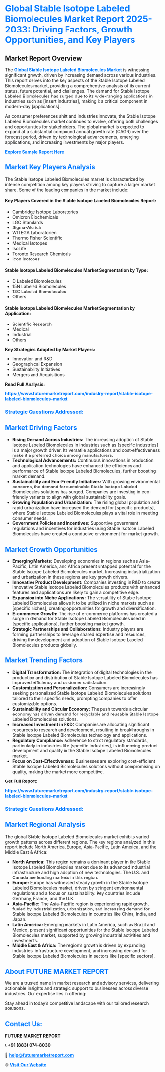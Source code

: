<h1 style="color: #007BFF;">Global Stable Isotope Labeled Biomolecules Market Report 2025-2033: Driving Factors, Growth Opportunities, and Key Players</h1>

<section id="overview">
<h2>Market Report Overview</h2>
<p>The <a href="https://www.futuremarketreport.com/industry-report/stable-isotope-labeled-biomolecules-market" style="color: #007BFF; text-decoration: none;"><strong>Global Stable Isotope Labeled Biomolecules Market</strong></a> is witnessing significant growth, driven by increasing demand across various industries. This report delves into the key aspects of the Stable Isotope Labeled Biomolecules market, providing a comprehensive analysis of its current status, future potential, and challenges. The demand for Stable Isotope Labeled Biomolecules has surged due to its wide-ranging applications in industries such as [insert industries], making it a critical component in modern-day [applications].</p>
<p>As consumer preferences shift and industries innovate, the Stable Isotope Labeled Biomolecules market continues to evolve, offering both challenges and opportunities for stakeholders. The global market is expected to expand at a substantial compound annual growth rate (CAGR) over the forecast period, driven by technological advancements, emerging applications, and increasing investments by major players.</p>
</section>

<section id="overview">
<p><a href="https://www.futuremarketreport.com/request-sample/reportId=80410" style="color: #007BFF; text-decoration: none;"><strong>Explore Sample Report Here</strong></a></p>
</section>

<section id="key-players">
<h2 style="color: #007BFF;">Market Key Players Analysis</h2>
<p>The Stable Isotope Labeled Biomolecules market is characterized by intense competition among key players striving to capture a larger market share. Some of the leading companies in the market include:</p>
<h4>Key Players Covered in the Stable Isotope Labeled Biomolecules Report:</h4>
<ul><li>Cambridge Isotope Laboratories</li><li>Omicron Biochemicals</li><li>LGC Standards</li><li>Sigma-Aldrich</li><li>WITEGA Laboratorien</li><li>Thermo Fisher Scientific</li><li>Medical Isotopes</li><li>IsoLife</li><li>Toronto Research Chemicals</li><li>Icon Isotopes</li></ul>
<h4>Stable Isotope Labeled Biomolecules Market Segmentation by Type:</h4>
<ul><li>D Labeled Biomolecules</li><li>15N Labeled Biomolecules</li><li>13C Labeled Biomolecules</li><li>Others</li></ul>

<h4>Stable Isotope Labeled Biomolecules Market Segmentation by Application:</h4>
<ul><li>Scientific Research</li><li>Medical</li><li>Industrial</li><li>Others</li></ul>
<p><strong>Key Strategies Adopted by Market Players:</strong></p>
<ul>
<li>Innovation and R&D</li>
<li>Geographical Expansion</li>
<li>Sustainability Initiatives</li>
<li>Mergers and Acquisitions</li>
</ul>
</section>

<section>
<p><strong>Read Full Analysis: </strong></p><a href="https://www.futuremarketreport.com/industry-report/stable-isotope-labeled-biomolecules-market" style="color: #007BFF; text-decoration: none;"><strong>https://www.futuremarketreport.com/industry-report/stable-isotope-labeled-biomolecules-market</strong></a>
<h3 style="color: #007BFF;">Strategic Questions Addressed:</h3>
</section>

<section id="driving-factors">
<h2 style="color: #007BFF;">Market Driving Factors</h2>
<ul>
<li><strong>Rising Demand Across Industries:</strong> The increasing adoption of Stable Isotope Labeled Biomolecules in industries such as [specific industries] is a major growth driver. Its versatile applications and cost-effectiveness make it a preferred choice among manufacturers.</li>
<li><strong>Technological Advancements:</strong> Continuous innovations in production and application technologies have enhanced the efficiency and performance of Stable Isotope Labeled Biomolecules, further boosting market demand.</li>
<li><strong>Sustainability and Eco-Friendly Initiatives:</strong> With growing environmental concerns, the demand for sustainable Stable Isotope Labeled Biomolecules solutions has surged. Companies are investing in eco-friendly variants to align with global sustainability goals.</li>
<li><strong>Growing Population and Urbanization:</strong> The rising global population and rapid urbanization have increased the demand for [specific products], where Stable Isotope Labeled Biomolecules plays a vital role in meeting consumer needs.</li>
<li><strong>Government Policies and Incentives:</strong> Supportive government regulations and incentives for industries using Stable Isotope Labeled Biomolecules have created a conducive environment for market growth.</li>
</ul>
</section>

<section id="growth-opportunities">
<h2 style="color: #007BFF;">Market Growth Opportunities</h2>
<ul>
<li><strong>Emerging Markets:</strong> Developing economies in regions such as Asia-Pacific, Latin America, and Africa present untapped potential for the Stable Isotope Labeled Biomolecules market. Increasing industrialization and urbanization in these regions are key growth drivers.</li>
<li><strong>Innovative Product Development:</strong> Companies investing in R&D to create innovative Stable Isotope Labeled Biomolecules products with enhanced features and applications are likely to gain a competitive edge.</li>
<li><strong>Expansion into Niche Applications:</strong> The versatility of Stable Isotope Labeled Biomolecules allows it to be utilized in niche markets such as [specific niches], creating opportunities for growth and diversification.</li>
<li><strong>E-commerce Growth:</strong> The rise of e-commerce platforms has created a surge in demand for Stable Isotope Labeled Biomolecules used in [specific applications], further boosting market growth.</li>
<li><strong>Strategic Partnerships and Collaborations:</strong> Industry players are forming partnerships to leverage shared expertise and resources, driving the development and adoption of Stable Isotope Labeled Biomolecules products globally.</li>
</ul>
</section>

<section id="trending-factors">
<h2 style="color: #007BFF;">Market Trending Factors</h2>
<ul>
<li><strong>Digital Transformation:</strong> The integration of digital technologies in the production and distribution of Stable Isotope Labeled Biomolecules has improved efficiency and customer satisfaction.</li>
<li><strong>Customization and Personalization:</strong> Consumers are increasingly seeking personalized Stable Isotope Labeled Biomolecules solutions tailored to their specific needs, prompting companies to offer customizable options.</li>
<li><strong>Sustainability and Circular Economy:</strong> The push towards a circular economy has driven demand for recyclable and reusable Stable Isotope Labeled Biomolecules solutions.</li>
<li><strong>Increased Investment in R&D:</strong> Companies are allocating significant resources to research and development, resulting in breakthroughs in Stable Isotope Labeled Biomolecules technology and applications.</li>
<li><strong>Regulatory Compliance:</strong> Adherence to strict regulatory standards, particularly in industries like [specific industries], is influencing product development and quality in the Stable Isotope Labeled Biomolecules market.</li>
<li><strong>Focus on Cost-Effectiveness:</strong> Businesses are exploring cost-efficient Stable Isotope Labeled Biomolecules solutions without compromising on quality, making the market more competitive.</li>
</ul>
</section>

<section>
<p><strong>Get Full Report: </strong></p><a href="https://www.futuremarketreport.com/industry-report/stable-isotope-labeled-biomolecules-market" style="color: #007BFF; text-decoration: none;"><strong>https://www.futuremarketreport.com/industry-report/stable-isotope-labeled-biomolecules-market</strong></a>
<h3 style="color: #007BFF;">Strategic Questions Addressed:</h3>
</section>


<section id="regional-analysis">
<h2 style="color: #007BFF;">Market Regional Analysis</h2>
<p>The global Stable Isotope Labeled Biomolecules market exhibits varied growth patterns across different regions. The key regions analyzed in this report include North America, Europe, Asia-Pacific, Latin America, and the Middle East & Africa:</p>
<ul>
<li><strong>North America:</strong> This region remains a dominant player in the Stable Isotope Labeled Biomolecules market due to its advanced industrial infrastructure and high adoption of new technologies. The U.S. and Canada are leading markets in this region.</li>
<li><strong>Europe:</strong> Europe has witnessed steady growth in the Stable Isotope Labeled Biomolecules market, driven by stringent environmental regulations and a focus on sustainability. Key countries include Germany, France, and the U.K.</li>
<li><strong>Asia-Pacific:</strong> The Asia-Pacific region is experiencing rapid growth, fueled by industrialization, urbanization, and increasing demand for Stable Isotope Labeled Biomolecules in countries like China, India, and Japan.</li>
<li><strong>Latin America:</strong> Emerging markets in Latin America, such as Brazil and Mexico, present significant opportunities for the Stable Isotope Labeled Biomolecules market, supported by growing industrial activities and investments.</li>
<li><strong>Middle East & Africa:</strong> The region’s growth is driven by expanding industries, infrastructure development, and increasing demand for Stable Isotope Labeled Biomolecules in sectors like [specific sectors].</li>
</ul>
</section>

<footer>
<h2 style="color: #007BFF;">About FUTURE MARKET REPORT</h2>
<p>We are a trusted name in market research and advisory services, delivering actionable insights and strategic support to businesses across diverse industries. Our expertise lies in offering:</p>

<p>Stay ahead in today’s competitive landscape with our tailored research solutions.</p>

<h2 style="color: #007BFF;">Contact Us:</h2>
<p><strong>FUTURE MARKET REPORT</strong></p>
<p>📞 <strong>+91 (883) 074-8030</strong></p>
<p>📧 <strong><a href="mailto:help@futuremarketreport.com" style="color: #007BFF;">help@futuremarketreport.com</a></strong></p>
<p>🌐 <strong><a href="https://www.futuremarketreport.com/" style="color: #007BFF;">Visit Our Website</a></strong></p>
</footer>